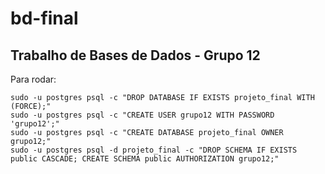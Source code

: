 # bd-final

## Trabalho de Bases de Dados - Grupo 12

Para rodar:
```
sudo -u postgres psql -c "DROP DATABASE IF EXISTS projeto_final WITH (FORCE);"
sudo -u postgres psql -c "CREATE USER grupo12 WITH PASSWORD 'grupo12';"
sudo -u postgres psql -c "CREATE DATABASE projeto_final OWNER grupo12;"
sudo -u postgres psql -d projeto_final -c "DROP SCHEMA IF EXISTS public CASCADE; CREATE SCHEMA public AUTHORIZATION grupo12;"
```